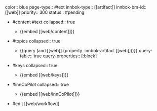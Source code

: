 color:: blue
page-type:: #text
innbok-type:: [[artifact]]
innbok-bm-id:: [[web]]
priority:: 300
status:: #pending

- #content #text
  collapsed:: true
	- {{embed [[web/content]]}}
- #topics
   collapsed:: true
    - {{query (and [[web]] (property :innbok-artifact [[web]]))}}
      query-table:: true
      query-properties:: [:block]
- #keys
  collapsed:: true
	- {{embed [[web/keys]]}}
- #innCoPilot
   collapsed:: true
	 - {{embed [[web/innCoPilot]]}}

- #edit [[web/workflow]]

